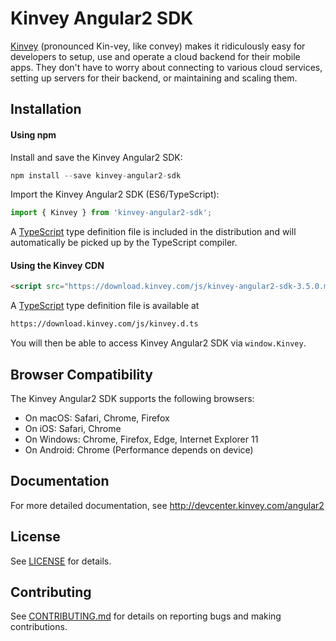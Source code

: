 # Kinvey Angular2 SDK
[Kinvey](http://www.kinvey.com) (pronounced Kin-vey, like convey) makes it ridiculously easy for developers to setup, use and operate a cloud backend for their mobile apps. They don't have to worry about connecting to various cloud services, setting up servers for their backend, or maintaining and scaling them.

## Installation

#### Using npm
Install and save the Kinvey Angular2 SDK:

```javascript
npm install --save kinvey-angular2-sdk
```

Import the Kinvey Angular2 SDK (ES6/TypeScript):

```javascript
import { Kinvey } from 'kinvey-angular2-sdk';
```

A [TypeScript](https://www.typescriptlang.org/) type definition file is included in the distribution and will automatically be picked up by the TypeScript compiler.

#### Using the Kinvey CDN

```html
<script src="https://download.kinvey.com/js/kinvey-angular2-sdk-3.5.0.min.js"></script>
```

A [TypeScript](https://www.typescriptlang.org/) type definition file is available at

```html
https://download.kinvey.com/js/kinvey.d.ts
```

You will then be able to access Kinvey Angular2 SDK via `window.Kinvey`.

## Browser Compatibility

The Kinvey Angular2 SDK supports the following browsers:

- On macOS: Safari, Chrome, Firefox
- On iOS: Safari, Chrome
- On Windows: Chrome, Firefox, Edge, Internet Explorer 11
- On Android: Chrome (Performance depends on device)

## Documentation

For more detailed documentation, see http://devcenter.kinvey.com/angular2

## License
See [LICENSE](LICENSE) for details.

## Contributing
See [CONTRIBUTING.md](CONTRIBUTING.md) for details on reporting bugs and making contributions.
